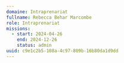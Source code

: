 ```yaml
---
domaine: Intraprenariat
fullname: Rebecca Behar Marcombe
role: Intraprenariat
missions:
  - start: 2024-04-26
    end: 2024-12-26
    status: admin
uuid: c9e1c2b5-108a-4c97-809b-16b80da1d9dd
---
```

